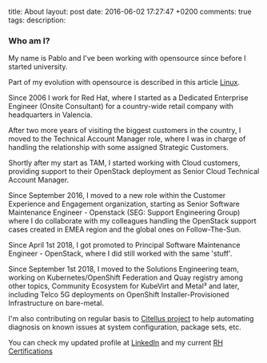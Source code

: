 title: About
layout: post
date: 2016-06-02 17:27:47 +0200
comments: true
tags:
description:

### Who am I?

My name is Pablo and I've been working with opensource since before I started university.

Part of my evolution with opensource is described in this article [Linux]({filename}../2008-06-03-mi-Evolucion-con-Linux.es.md).

Since 2006 I work for Red Hat, where I started as a Dedicated Enterprise Engineer (Onsite Consultant) for a country-wide retail company with headquarters in Valencia.

After two more years of visiting the biggest customers in the country, I moved to the Technical Account Manager role, where I was in charge of handling the relationship with some assigned Strategic Customers.

Shortly after my start as TAM, I started working with Cloud customers, providing support to their OpenStack deployment as Senior Cloud Technical Account Manager.

Since September 2016, I moved to a new role within the Customer Experience and Engagement organization, starting as Senior Software Maintenance Engineer - Openstack (SEG: Support Engineering Group) where I do collaborate with my colleagues handling the OpenStack support cases created in EMEA region and the global ones on Follow-The-Sun.

Since April 1st 2018, I got promoted to Principal Software Maintenance Engineer - OpenStack, where I did still worked with the same 'stuff'.

Since September 1st 2018, I moved to the Solutions Engineering team, working on Kubernetes/OpenShift Federation and Quay registry among other topics, Community Ecosystem for KubeVirt and Metal³ and later, including Telco 5G deployments on OpenShift Installer-Provisioned Infrastructure on bare-metal.

I'm also contributing on regular basis to [Citellus project](https://citellusorg.github.io) to help automating diagnosis on known issues at system configuration, package sets, etc.

You can check my updated profile at [LinkedIn](http://linkedin.com/in/iranzo) and my current [RH Certifications](https://www.redhat.com/rhtapps/certification/verify/?certId=110-215-852)
